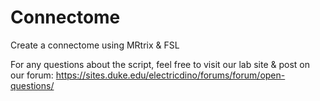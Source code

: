 # Connectome
Create a connectome using MRtrix &amp; FSL

For any questions about the script, feel free to visit our lab site & post on our forum: 
https://sites.duke.edu/electricdino/forums/forum/open-questions/
